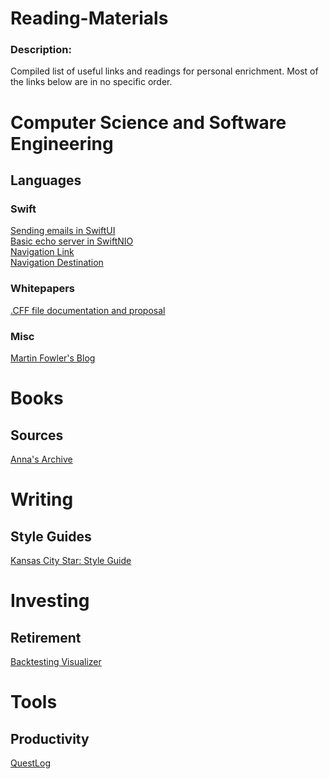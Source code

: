 # Reading-Materials
### Description:
Compiled list of useful links and readings for personal enrichment. Most of the links below are in no specific order.

# Computer Science and Software Engineering
## Languages
### Swift
  [Sending emails in SwiftUI](https://softwareanders.com/swiftui-email-a-complete-guide/)\
  [Basic echo server in SwiftNIO](https://github.com/mattpaletta/swift-nio-echo-server/blob/master/Sources/basic-client/Basic-Client.swift)\
  [Navigation Link](https://www.hackingwithswift.com/quick-start/swiftui/displaying-a-detail-screen-with-navigationlink)\
  [Navigation Destination](https://www.hackingwithswift.com/books/ios-swiftui/handling-navigation-the-smart-way-with-navigationdestination)
### Whitepapers
  [.CFF file documentation and proposal](https://ieeexplore.ieee.org/document/6246644/versions#versions)
### Misc
  [Martin Fowler's Blog](https://martinfowler.com/)
  
# Books
## Sources
  [Anna's Archive](https://annas-archive.org/)
# Writing
## Style Guides
  [Kansas City Star: Style Guide](https://www.kansascity.com/entertainment/books/article10632713.ece/BINARY/The%20Star%20Copy%20Style.pdf)

# Investing
## Retirement
  [Backtesting Visualizer](https://www.portfoliovisualizer.com/)

# Tools
## Productivity
[QuestLog](https://smart-listapp.vercel.app/)

